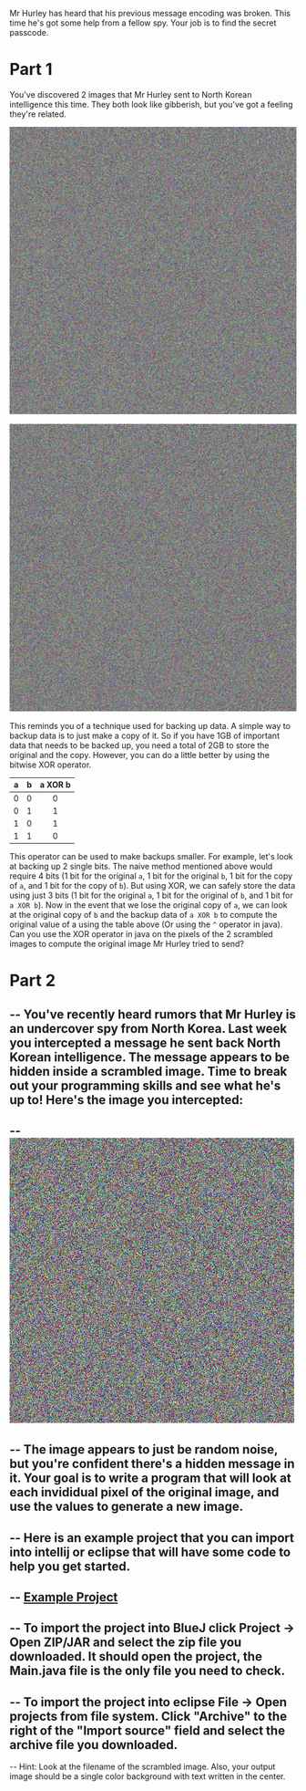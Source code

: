 Mr Hurley has heard that his previous message encoding was broken. This time he's got some help from a fellow spy. Your job is to find the secret passcode.

# Part 1

You've discovered 2 images that Mr Hurley sent to North Korean intelligence this time. They both look like gibberish, but you've got a feeling they're related.

![Scrambled message 1](scrambled2.png "Scrambled message 1")

![Scrambled message 2](scrambled1.png "Scrambled message 2")

This reminds you of a technique used for backing up data. A simple way to backup data is to just make a copy of it. So if you have 1GB of important data that needs to be backed up, you need a total of 2GB to store the original and the copy. However, you can do a little better by using the bitwise XOR operator.

| a | b | a XOR b |
| - | - | :-----: |
| 0 | 0 |    0    |
| 0 | 1 |    1    |
| 1 | 0 |    1    |
| 1 | 1 |    0    |

This operator can be used to make backups smaller. For example, let's look at backing up 2 single bits. The naive method mentioned above would require 4 bits (1 bit for the original `a`, 1 bit for the original `b`, 1 bit for the copy of `a`, and 1 bit for the copy of `b`). But using XOR, we can safely store the data using just 3 bits (1 bit for the original `a`, 1 bit for the original of `b`, and 1 bit for `a XOR b`). Now in the event that we lose the original copy of `a`, we can look at the original copy of `b` and the backup data of `a XOR b` to compute the original value of a using the table above (Or using the `^` operator in java). Can you use the XOR operator in java on the pixels of the 2 scrambled images to compute the original image Mr Hurley tried to send?

# Part 2



-- You've recently heard rumors that Mr Hurley is an undercover spy from North Korea. Last week you intercepted a message he sent back North Korean intelligence. The message appears to be hidden inside a scrambled image. Time to break out your programming skills and see what he's up to! Here's the image you intercepted:
--
-- ![Scrambled message](odds_and_evens.png "Scrambled message")
--
-- The image appears to just be random noise, but you're confident there's a hidden message in it. Your goal is to write a program that will look at each invididual pixel of the original image, and use the values to generate a new image.
--
-- Here is an example project that you can import into intellij or eclipse that will have some code to help you get started.
--
-- [Example Project](SecretChallenge1.zip)
--
-- To import the project into BlueJ click Project -> Open ZIP/JAR and select the zip file you downloaded. It should open the project, the Main.java file is the only file you need to check.
--
-- To import the project into eclipse File -> Open projects from file system. Click "Archive" to the right of the "Import source" field and select the archive file you downloaded.
--
-- Hint: Look at the filename of the scrambled image. Also, your output image should be a single color background with text written in the center.
